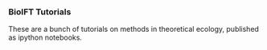 ### BioIFT Tutorials

These are a bunch of tutorials on methods in theoretical ecology, published as ipython notebooks.
